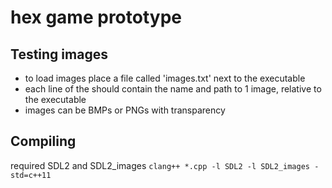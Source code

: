 # hex game prototype
## Testing images
* to load images place a file called 'images.txt' next to the executable
* each line of the should contain the name and path to 1 image, relative to the executable
* images can be BMPs or PNGs with transparency

## Compiling
required SDL2 and SDL2_images
`clang++ *.cpp -l SDL2 -l SDL2_images -std=c++11`

